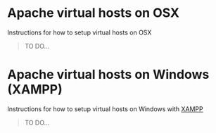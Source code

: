 # Apache virtual hosts on OSX
Instructions for how to setup virtual hosts on OSX

> TO DO...

# Apache virtual hosts on Windows (XAMPP)
Instructions for how to setup virtual hosts on Windows with [XAMPP](https://www.apachefriends.org/pl/index.html)

> TO DO...
